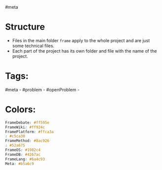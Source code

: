 #meta
# Structure

- Files in the main folder `frame` apply to the whole project and are just some technical files.
- Each part of the project has its own folder and file with the name of the project.

# Tags:
#meta -
#problem - 
#openProblem -

# Colors:
```css
FrameDebate: #ff595e
FrameWiki: #ff924c
FramePlatform: #ffca3a
: #c5ca30
FrameMethod: #8ac926
: #52a675
FrameOS: #1982c4
FrameDB: #4267ac
FrameLang: #6a4c93  
Meta: #b5a6c9
```

